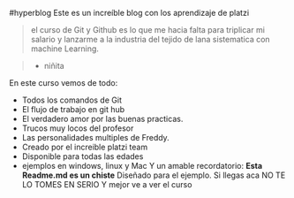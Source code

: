 #hyperblog
Este es un increíble blog con los aprendizaje de platzi
> el curso de Git y Github es lo que me hacia falta para triplicar mi salario y lanzarme a la industria del tejido de lana sistematica con machine  Learning.

> -  niñita

En este curso vemos de todo:
- Todos los comandos de Git
-  El flujo de trabajo en git hub 
- El verdadero amor por las buenas practicas.
- Trucos muy locos del profesor
-  Las personalidades multiples de Freddy.
- Creado por el increible platzi team
- Disponible para todas las edades
- ejemplos en windows, linux y Mac
Y un amable recordatorio: **Esta Readme.md es un chiste** Diseñado para el ejemplo. Si llegas aca NO TE LO TOMES EN SERIO Y mejor ve a ver el curso